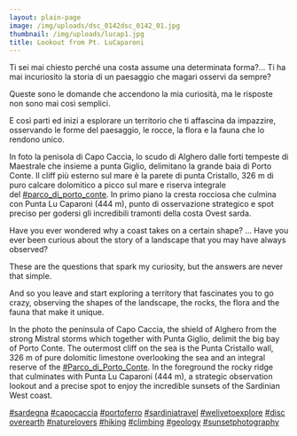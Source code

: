```yaml
---
layout: plain-page
image: /img/uploads/dsc_0142dsc_0142_01.jpg
thumbnail: /img/uploads/lucap1.jpg
title: Lookout from Pt. LuCaparoni
---
```

Ti sei mai chiesto perché una costa assume una determinata forma?... Ti ha mai incuriosito la storia di un paesaggio che magari osservi da sempre?

Queste sono le domande che accendono la mia curiosità, ma le risposte non sono mai così semplici.

E così parti ed inizi a esplorare un territorio che ti affascina da impazzire, osservando le forme del paesaggio, le rocce, la flora e la fauna che lo rendono unico.

In foto la penisola di Capo Caccia, lo scudo di Alghero dalle forti tempeste di Maestrale che insieme a punta Giglio, delimitano la grande baia di Porto Conte. Il cliff più esterno sul mare è la parete di punta Cristallo, 326 m di puro calcare dolomitico a picco sul mare e riserva integrale del [\#parco_di_porto_conte](https://www.instagram.com/explore/tags/parco_di_porto_conte/). In primo piano la cresta rocciosa che culmina con Punta Lu Caparoni (444 m), punto di osservazione strategico e spot preciso per godersi gli incredibili tramonti della costa Ovest sarda.

Have you ever wondered why a coast takes on a certain shape? ... Have you ever been curious about the story of a landscape that you may have always observed?

These are the questions that spark my curiosity, but the answers are never that simple.

And so you leave and start exploring a territory that fascinates you to go crazy, observing the shapes of the landscape, the rocks, the flora and the fauna that make it unique.

In the photo the peninsula of Capo Caccia, the shield of Alghero from the strong Mistral storms which together with Punta Giglio, delimit the big bay of Porto Conte. The outermost cliff on the sea is the Punta Cristallo wall, 326 m of pure dolomitic limestone overlooking the sea and an integral reserve of the [\#Parco_di_Porto_Conte](https://www.instagram.com/explore/tags/parco_di_porto_conte/). In the foreground the rocky ridge that culminates with Punta Lu Caparoni (444 m), a strategic observation lookout and a precise spot to enjoy the incredible sunsets of the Sardinian West coast.

[\#sardegna](https://www.instagram.com/explore/tags/sardegna/) [\#capocaccia](https://www.instagram.com/explore/tags/capocaccia/) [\#portoferro](https://www.instagram.com/explore/tags/portoferro/) [\#sardiniatravel](https://www.instagram.com/explore/tags/sardiniatravel/) [\#welivetoexplore](https://www.instagram.com/explore/tags/welivetoexplore/) [\#discoverearth](https://www.instagram.com/explore/tags/discoverearth/) [\#naturelovers](https://www.instagram.com/explore/tags/naturelovers/) [\#hiking](https://www.instagram.com/explore/tags/hiking/) [\#climbing](https://www.instagram.com/explore/tags/climbing/) [\#geology](https://www.instagram.com/explore/tags/geology/) [\#sunsetphotography](https://www.instagram.com/explore/tags/sunsetphotography/)